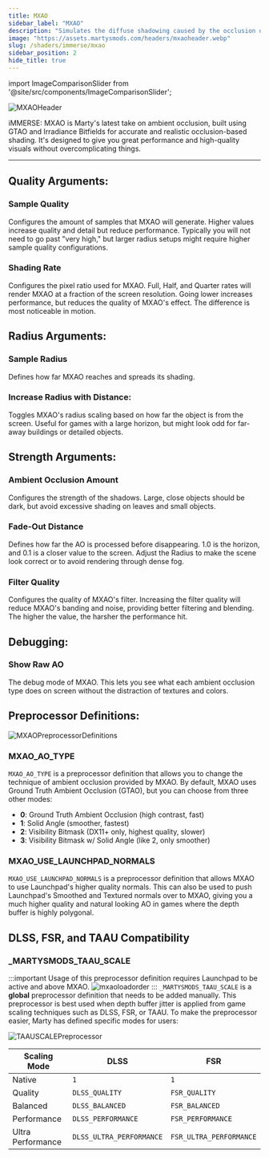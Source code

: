 ```yaml
---
title: MXAO
sidebar_label: "MXAO"
description: "Simulates the diffuse shadowing caused by the occlusion of ambient lighting."
image: "https://assets.martysmods.com/headers/mxaoheader.webp"
slug: /shaders/immerse/mxao
sidebar_position: 2
hide_title: true
---
```


<!------------------------IMPORTS ---------------------------->

import ImageComparisonSlider from '@site/src/components/ImageComparisonSlider';

<!----------------------------------------------------------->

![MXAOHeader](https://assets.martysmods.com/headers/mxaoheader.webp)

iMMERSE: MXAO is Marty's latest take on ambient occlusion, built using GTAO and Irradiance Bitfields for accurate and realistic occlusion-based shading. It's designed to give you great performance and high-quality visuals without overcomplicating things.

---

## Quality Arguments:

### Sample Quality
Configures the amount of samples that MXAO will generate. Higher values increase quality and detail but reduce performance. Typically you will not need to go past "very high," but larger radius setups might require higher sample quality configurations.

 <ImageComparisonSlider 
  beforeImage="https://assets.martysmods.com/shaders/mxao/mxaoqualitylow.webp" 
  afterImage="https://assets.martysmods.com/shaders/mxao/mxaoqualityextreme.webp"
  beforeLabel="Low Quality"
  afterLabel="Extreme Quality"
 />

### Shading Rate
Configures the pixel ratio used for MXAO. Full, Half, and Quarter rates will render MXAO at a fraction of the screen resolution. Going lower increases performance, but reduces the quality of MXAO's effect. The difference is most noticeable in motion.

## Radius Arguments:

### Sample Radius
Defines how far MXAO reaches and spreads its shading.

 <ImageComparisonSlider 
  beforeImage="https://assets.martysmods.com/shaders/mxao/mxaoradius0.500.webp" 
  afterImage="https://assets.martysmods.com/shaders/mxao/mxaoradius3.500.webp"
  beforeLabel="0.500 Radius"
  afterLabel="3.500 Radius"
 />

### Increase Radius with Distance: 
Toggles MXAO's radius scaling based on how far the object is from the screen. Useful for games with a large horizon, but might look odd for far-away buildings or detailed objects.

## Strength Arguments:

### Ambient Occlusion Amount
Configures the strength of the shadows. Large, close objects should be dark, but avoid excessive shading on leaves and small objects.

<ImageComparisonSlider 
 beforeImage="https://assets.martysmods.com/shaders/mxao/mxaointensity0.200.webp" 
 afterImage="https://assets.martysmods.com/shaders/mxao/mxaoradius3.500.webp"
 beforeLabel="0.200 Strength"
 afterLabel="1.000 Strength"
/>

### Fade-Out Distance
Defines how far the AO is processed before disappearing. 1.0 is the horizon, and 0.1 is a closer value to the screen. Adjust the Radius to make the scene look correct or to avoid rendering through dense fog.

<ImageComparisonSlider 
 beforeImage="https://assets.martysmods.com/shaders/mxao/mxaofadeout0.100.webp" 
 afterImage="https://assets.martysmods.com/shaders/mxao/mxaoradius3.500.webp"
 beforeLabel="0.100 Fadeout"
 afterLabel="1.000 Fadeout"
/>

### Filter Quality
Configures the quality of MXAO's filter. Increasing the filter quality will reduce MXAO's banding and noise, providing better filtering and blending. The higher the value, the harsher the performance hit.

## Debugging:

### Show Raw AO
The debug mode of MXAO. This lets you see what each ambient occlusion type does on screen without the distraction of textures and colors.

<ImageComparisonSlider 
 beforeImage="https://assets.martysmods.com/shaders/mxao/mxaowithoutdebug.webp" 
 afterImage="https://assets.martysmods.com/shaders/mxao/mxaoradius3.500.webp"
 beforeLabel="No Debug"
 afterLabel="Debug"
/>

## Preprocessor Definitions:

![MXAOPreprocessorDefinitions](https://assets.martysmods.com/shaders/mxao/mxaopreprodef.webp)

### MXAO_AO_TYPE
`MXAO_AO_TYPE` is a preprocessor definition that allows you to change the technique of ambient occlusion provided by MXAO. By default, MXAO uses Ground Truth Ambient Occlusion (GTAO), but you can choose from three other modes:

- **0**: Ground Truth Ambient Occlusion (high contrast, fast)
- **1**: Solid Angle (smoother, fastest)
- **2**: Visibility Bitmask (DX11+ only, highest quality, slower)
- **3**: Visibility Bitmask w/ Solid Angle (like 2, only smoother)

### MXAO_USE_LAUNCHPAD_NORMALS
`MXAO_USE_LAUNCHPAD_NORMALS` is a preprocessor definition that allows MXAO to use Launchpad's higher quality normals. This can also be used to push Launchpad's Smoothed and Textured normals over to MXAO, giving you a much higher quality and natural looking AO in games where the depth buffer is highly polygonal.

## DLSS, FSR, and TAAU Compatibility

### _MARTYSMODS_TAAU_SCALE
:::important
Usage of this preprocessor definition requires Launchpad to be active and above MXAO.
![mxaoloadorder](https://assets.martysmods.com/shaders/mxao/mxaoloadorder.webp)
:::
`_MARTYSMODS_TAAU_SCALE` is a **global** preprocessor definition that needs to be added manually. This preprocessor is best used when depth buffer jitter is applied from game scaling techniques such as DLSS, FSR, or TAAU. To make the preprocessor easier, Marty has defined specific modes for users:

![TAAUSCALEPreprocessor](https://assets.martysmods.com/shaders/mxao/taauscalepreprocessor.webp)

| Scaling Mode      | DLSS                     | FSR                     |
| ----------------- | ------------------------ | ----------------------- |
| Native            | `1`                      | `1`                     |
| Quality           | `DLSS_QUALITY`           | `FSR_QUALITY`           |
| Balanced          | `DLSS_BALANCED`          | `FSR_BALANCED`          |
| Performance       | `DLSS_PERFORMANCE`       | `FSR_PERFORMANCE`       |
| Ultra Performance | `DLSS_ULTRA_PERFORMANCE` | `FSR_ULTRA_PERFORMANCE` |